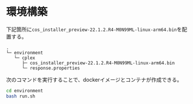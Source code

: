 # 環境構築
下記箇所に`cos_installer_preview-22.1.2.R4-M0N99ML-linux-arm64.bin`を配置する。
```
.
└─ environment
   └─ cplex
      ├─ cos_installer_preview-22.1.2.R4-M0N99ML-linux-arm64.bin
      └─ response.properties
```

次のコマンドを実行することで、dockerイメージとコンテナが作成できる。
```sh
cd environment
bash run.sh 
```
